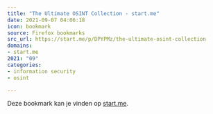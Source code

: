 ```yaml
---
title: "The Ultimate OSINT Collection - start.me"
date: 2021-09-07 04:06:18
icon: bookmark
source: Firefox bookmarks
src_url: https://start.me/p/DPYPMz/the-ultimate-osint-collection
domains:
- start.me
2021: "09"
categories:
- information security
- osint

---
```

Deze bookmark kan je vinden op [start.me](https://start.me/p/DPYPMz/the-ultimate-osint-collection).
